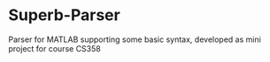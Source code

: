 # Superb-Parser
Parser for MATLAB supporting some basic syntax, developed as mini project for course CS358
